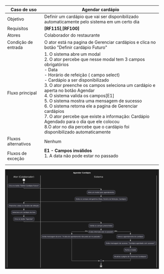 | Caso de uso         | Agendar cardápio                                                                                                                                                                                                                                                                                                                                                                                                                                                                                                                                                                                      |
| ------------------- | ----------------------------------------------------------------------------------------------------------------------------------------------------------------------------------------------------------------------------------------------------------------------------------------------------------------------------------------------------------------------------------------------------------------------------------------------------------------------------------------------------------------------------------------------------------------------------------------------------- |
| Objetivo            | Definir um cardápio que vai ser disponibilizado automaticamente pelo sistema em um certo dia                                                                                                                                                                                                                                                                                                                                                                                                                                                                                                          |
| Requisitos          | **[RF115]**,**[RF100]**                                                                                                                                                                                                                                                                                                                                                                                                                                                                                                                                                                               |
| Atores              | Colaborador do restaurante                                                                                                                                                                                                                                                                                                                                                                                                                                                                                                                                                                            |
| Condição de entrada | O ator está na pagina de Gerenciar cardápios e clica no botão "Definir cardápio Futuro"                                                                                                                                                                                                                                                                                                                                                                                                                                                                                                               |
| Fluxo principal     | 1. O sistema abre um modal<br>2. O ator percebe que nesse modal tem 3 campos obrigatórios<br>        - Data<br>		- Horário de refeição ( campo select)<br>		- Cardápio a ser disponibilizado<br>3. O ator preenche os campos seleciona um cardápio e aperta no botão Agendar<br>4. O sistema valida os campos[E1]<br>5. O sistema mostra uma mensagem de sucesso<br>6. O sistema retorna ele a pagina de Gerenciar cardápios<br>7. O ator percebe que existe a informação: Cardápio Agendado para o dia que ele colocou<br>8.O ator no dia percebe que o cardápio foi disponibilizado automaticamente |
| Fluxos alternativos | Nenhum                                                                                                                                                                                                                                                                                                                                                                                                                                                                                                                                                                                                |
| Fluxos de exceção   | **E1 - Campos inválidos**<br>1. A data não pode estar no passado<br><br>                                                                                                                                                                                                                                                                                                                                                                                                                                                                                                                              |
![Diagrama](atividades_agendar_Cardapio.png)